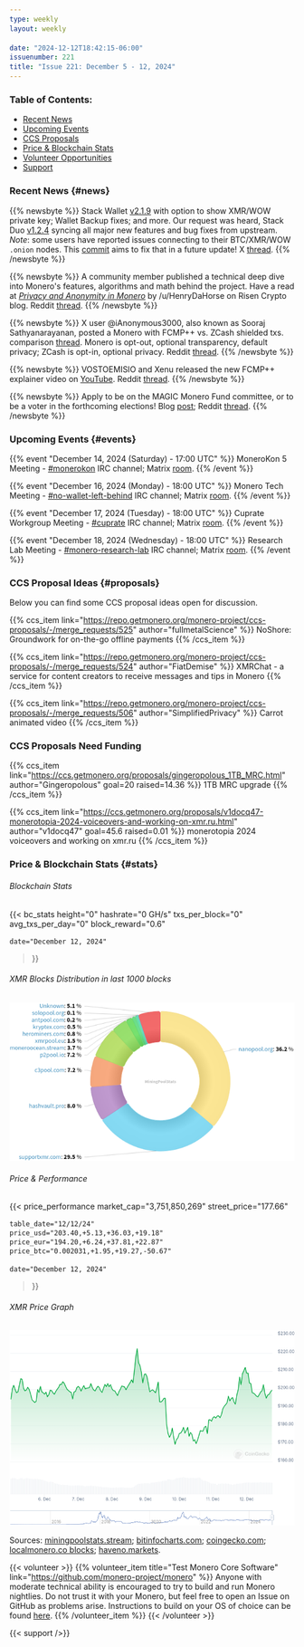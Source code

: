 ```yaml
---
type: weekly
layout: weekly

date: "2024-12-12T18:42:15-06:00"
issuenumber: 221
title: "Issue 221: December 5 - 12, 2024"
---
```


### Table of Contents:

- [Recent News](#news)
- [Upcoming Events](#events)
- [CCS Proposals](#proposals)
- [Price & Blockchain Stats](#stats)
- [Volunteer Opportunities](#volunteer)
- [Support](#support)

### Recent News {#news}

{{% newsbyte %}}
Stack Wallet [v2.1.9](https://github.com/cypherstack/stack_wallet/releases/tag/build_256) with option to show XMR/WOW private key; Wallet Backup fixes; and more. Our request was heard, Stack Duo [v1.2.4](https://github.com/cypherstack/stack_duo/releases/tag/build_26) syncing all major new features and bug fixes from upstream. *Note*: some users have reported issues connecting to their BTC/XMR/WOW `.onion` nodes. This [commit](https://github.com/cypherstack/stack_wallet/commit/937550cb041482565d504c087fe3435471cae092) aims to fix that in a future update! X [thread](https://nitter.poast.org/stack_wallet/status/1864796942573723787).
{{% /newsbyte %}}

{{% newsbyte %}}
A community member published a technical deep dive into Monero's features, algorithms and math behind the project. Have a read at [*Privacy and Anonymity in Monero*](https://risencrypto.github.io/Monero/) by /u/HenryDaHorse on Risen Crypto blog. Reddit [thread](https://redlib.zaggy.nl/r/Monero/comments/1h7ye8e/privacy_and_anonymity_in_monero_pedersen/).
{{% /newsbyte %}}

{{% newsbyte %}}
X user @iAnonymous3000, also known as Sooraj Sathyanarayanan, posted a Monero with FCMP++ vs. ZCash shielded txs. comparison [thread](https://xcancel.com/iAnonymous3000/status/1867117434718568747). Monero is opt-out, optional transparency, default privacy; ZCash is opt-in, optional privacy. Reddit [thread](https://redlib.zaggy.nl/r/Monero/comments/1hcv37n/a_comparison_of_moneros_privacy_with_fcmp_versus/).
{{% /newsbyte %}}

{{% newsbyte %}}
VOSTOEMISIO and Xenu released the new FCMP++ explainer video on [YouTube](https://invidious.nikkosphere.com/watch?v=jc8Kc0WogAI). Reddit [thread](https://redlib.zaggy.nl/r/Monero/comments/1h80qnr/fullchain_membership_proofs_fcmp_explainer_video/).
{{% /newsbyte %}}

{{% newsbyte %}}
Apply to be on the MAGIC Monero Fund committee, or to be a voter in the forthcoming elections! Blog [post](https://magicgrants.org/2024/12/05/Monero-Fund-2025-Election.html); Reddit [thread](https://redlib.zaggy.nl/r/Monero/comments/1h7pk9z/apply_to_be_on_the_magic_monero_fund_committee_or/).
{{% /newsbyte %}}

### Upcoming Events {#events}

{{% event "December 14, 2024 (Saturday) - 17:00 UTC" %}}
MoneroKon 5 Meeting - [#monerokon](irc://irc.libera.chat/#monerokon) IRC channel; Matrix [room](https://matrix.to/#/#monerokon:matrix.org).
{{% /event %}}

{{% event "December 16, 2024 (Monday) - 18:00 UTC" %}}
Monero Tech Meeting - [#no-wallet-left-behind](irc://irc.libera.chat/#no-wallet-left-behind) IRC channel; Matrix [room](https://matrix.to/#/#no-wallet-left-behind:monero.social).
{{% /event %}}

{{% event "December 17, 2024 (Tuesday) - 18:00 UTC" %}}
Cuprate Workgroup Meeting - [#cuprate](irc://irc.libera.chat/#cuprate) IRC channel; Matrix [room](https://matrix.to/#/#cuprate:monero.social).
{{% /event %}}

{{% event "December 18, 2024 (Wednesday) - 18:00 UTC" %}}
Research Lab Meeting - [#monero-research-lab](irc://irc.libera.chat/#monero-research-lab) IRC channel; Matrix [room](https://matrix.to/#/#monero-research-lab:monero.social).
{{% /event %}}

### CCS Proposal Ideas {#proposals}

Below you can find some CCS proposal ideas open for discussion.

{{% ccs_item link="https://repo.getmonero.org/monero-project/ccs-proposals/-/merge_requests/525" author="fullmetalScience" %}}
NoShore: Groundwork for on-the-go offline payments
{{% /ccs_item %}}

{{% ccs_item link="https://repo.getmonero.org/monero-project/ccs-proposals/-/merge_requests/524" author="FiatDemise" %}}
XMRChat - a service for content creators to receive messages and tips in Monero
{{% /ccs_item %}}

{{% ccs_item link="https://repo.getmonero.org/monero-project/ccs-proposals/-/merge_requests/506" author="SimplifiedPrivacy" %}}
Carrot animated video
{{% /ccs_item %}}

### CCS Proposals Need Funding

{{% ccs_item link="https://ccs.getmonero.org/proposals/gingeropolous_1TB_MRC.html" author="Gingeropolous" goal=20 raised=14.36 %}}
1TB MRC upgrade
{{% /ccs_item %}}

{{% ccs_item link="https://ccs.getmonero.org/proposals/v1docq47-monerotopia-2024-voiceovers-and-working-on-xmr.ru.html" author="v1docq47" goal=45.6 raised=0.01 %}}
monerotopia 2024 voiceovers and working on xmr.ru
{{% /ccs_item %}}

### Price & Blockchain Stats {#stats}

###### Blockchain Stats

{{< bc_stats
	height="0"
	hashrate="0 GH/s"
	txs_per_block="0"
	avg_txs_per_day="0"
	block_reward="0.6"

	date="December 12, 2024"
>}}

###### XMR Blocks Distribution in last 1000 blocks

![Hashrate Pool Distribution Pie Chart](./hash.png)

###### Price & Performance

{{< price_performance
	market_cap="3,751,850,269"
	street_price="177.66"

	table_date="12/12/24"
	price_usd="203.40,+5.13,+36.03,+19.18"
	price_eur="194.20,+6.24,+37.81,+22.87"
	price_btc="0.002031,+1.95,+19.27,-50.67"

	date="December 12, 2024"
>}}

###### XMR Price Graph

![XMR Price Graph](./price.png)

Sources: [miningpoolstats.stream](https://miningpoolstats.stream/monero); [bitinfocharts.com](https://bitinfocharts.com/monero/); [coingecko.com](https://www.coingecko.com/en/coins/monero); [localmonero.co blocks](https://localmonero.co/blocks); [haveno.markets](https://haveno.markets/).

{{< volunteer >}}
{{% volunteer_item title="Test Monero Core Software" link="https://github.com/monero-project/monero" %}}
Anyone with moderate technical ability is encouraged to try to build and run Monero nightlies. Do not trust it with your Monero, but feel free to open an Issue on GitHub as problems arise. Instructions to build on your OS of choice can be found [here](https://github.com/monero-project/monero#compiling-monero-from-source). 
{{% /volunteer_item %}}
{{< /volunteer >}}

{{< support />}}
